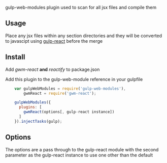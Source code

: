 gulp-web-modules plugin used to scan for all jsx files and compile them

Usage
-----
Place any jsx files within any section directories and they will be converted to javascipt using [gulp-react](https://github.com/sindresorhus/gulp-react) before the merge

Install
------
Add *gwm-react* **and** *reactify* to package.json

Add this plugin to the gulp-web-module reference in your gulpfile
```javascript
    var gulpWebModules = require('gulp-web-modules'),
        gwmReact = require('gwm-react');

    gulpWebModules({
      plugins: [
        gwmReact(options[, gulp-react instance])
      ]
    }).injectTasks(gulp);
```

Options
-------
The options are a pass through to the gulp-react module with the second parameter as the gulp-react instance to use one other than the default
